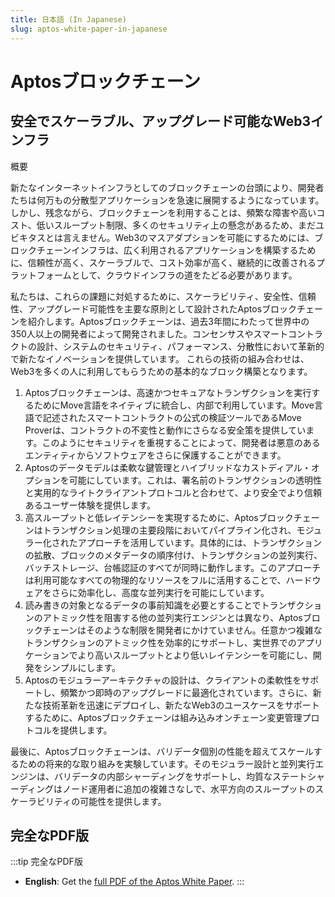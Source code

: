 ```yaml
---
title: 日本語 (In Japanese)
slug: aptos-white-paper-in-japanese
---
```


# Aptosブロックチェーン

## 安全でスケーラブル、アップグレード可能なWeb3インフラ

概要

新たなインターネットインフラとしてのブロックチェーンの台頭により、開発者たちは何万もの分散型アプリケーションを急速に展開するようになっています。しかし、残念ながら、ブロックチェーンを利用することは、頻繁な障害や高いコスト、低いスループット制限、多くのセキュリティ上の懸念があるため、まだユビキタスとは言えません。Web3のマスアダプションを可能にするためには、ブロックチェーンインフラは、広く利用されるアプリケーションを構築するために、信頼性が高く、スケーラブルで、コスト効率が高く、継続的に改善されるプラットフォームとして、クラウドインフラの道をたどる必要があります。

私たちは、これらの課題に対処するために、スケーラビリティ、安全性、信頼性、アップグレード可能性を主要な原則として設計されたAptosブロックチェーンを紹介します。Aptosブロックチェーンは、過去3年間にわたって世界中の350人以上の開発者によって開発されました。コンセンサスやスマートコントラクトの設計、システムのセキュリティ、パフォーマンス、分散性において革新的で新たなイノベーションを提供しています。
これらの技術の組み合わせは、Web3を多くの人に利用してもらうための基本的なブロック構築となります。

1. Aptosブロックチェーンは、高速かつセキュアなトランザクションを実行するためにMove言語をネイティブに統合し、内部で利用しています。Move言語で記述されたスマートコントラクトの公式の検証ツールであるMove Proverは、コントラクトの不変性と動作にさらなる安全策を提供しています。このようにセキュリティを重視することによって、開発者は悪意のあるエンティティからソフトウェアをさらに保護することができます。
2. Aptosのデータモデルは柔軟な鍵管理とハイブリッドなカストディアル・オプションを可能にしています。これは、署名前のトランザクションの透明性と実用的なライトクライアントプロトコルと合わせて、より安全でより信頼あるユーザー体験を提供します。
3. 高スループットと低レイテンシーを実現するために、Aptosブロックチェーンはトランザクション処理の主要段階においてパイプライン化され、モジュラー化されたアプローチを活用しています。具体的には、トランザクションの拡散、ブロックのメタデータの順序付け、トランザクションの並列実行、バッチストレージ、台帳認証のすべてが同時に動作します。このアプローチは利用可能なすべての物理的なリソースをフルに活用することで、ハードウェアをさらに効率化し、高度な並列実行を可能にしています。
4. 読み書きの対象となるデータの事前知識を必要とすることでトランザクションのアトミック性を阻害する他の並列実行エンジンとは異なり、Aptosブロックチェーンはそのような制限を開発者にかけていません。任意かつ複雑なトランザクションのアトミック性を効率的にサポートし、実世界でのアプリケーションでより高いスループットとより低いレイテンシーを可能にし、開発をシンプルにします。
5. Aptosのモジュラーアーキテクチャの設計は、クライアントの柔軟性をサポートし、頻繁かつ即時のアップグレードに最適化されています。さらに、新たな技術革新を迅速にデプロイし、新たなWeb3のユースケースをサポートするために、Aptosブロックチェーンは組み込みオンチェーン変更管理プロトコルを提供します。

最後に、Aptosブロックチェーンは、バリデータ個別の性能を超えてスケールするための将来的な取り組みを実験しています。そのモジュラー設計と並列実行エンジンは、バリデータの内部シャーディングをサポートし、均質なステートシャーディングはノード運用者に追加の複雑さなしで、水平方向のスループットのスケーラビリティの可能性を提供します。

## 完全なPDF版

:::tip 完全なPDF版

- **English**: Get the [full PDF of the Aptos White Paper](/papers/Aptos-Whitepaper.pdf).
  :::
